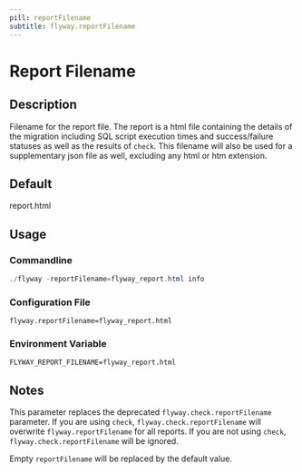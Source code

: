 ```yaml
---
pill: reportFilename
subtitle: flyway.reportFilename
---
```


# Report Filename

## Description
Filename for the report file. The report is a html file containing the details of the migration including SQL script execution times and success/failure statuses as well as the results of `check`.
This filename will also be used for a supplementary json file as well, excluding any html or htm extension.


## Default
report.html

## Usage

### Commandline
```powershell
./flyway -reportFilename=flyway_report.html info
```

### Configuration File
```properties
flyway.reportFilename=flyway_report.html
```

### Environment Variable
```properties
FLYWAY_REPORT_FILENAME=flyway_report.html
```

## Notes
This parameter replaces the deprecated `flyway.check.reportFilename` parameter.
If you are using `check`, `flyway.check.reportFilename` will overwrite `flyway.reportFilename` for all reports.
If you are not using `check`, `flyway.check.reportFilename` will be ignored. 

Empty `reportFilename` will be replaced by the default value.
